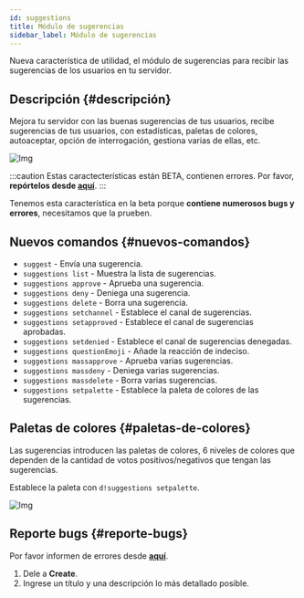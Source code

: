 ```yaml
---
id: suggestions
title: Módulo de sugerencias
sidebar_label: Módulo de sugerencias
---
```

Nueva característica de utilidad, el módulo de sugerencias para recibir las sugerencias de los usuarios en tu servidor.

## Descripción {#descripción}
Mejora tu servidor con las buenas sugerencias de tus usuarios, recibe sugerencias de tus usuarios, con estadísticas, paletas de colores, autoaceptar, opción de interrogación, gestiona varias 
de ellas, etc.

![Img](https://i.imgur.com/FdpTEz8.png)

:::caution
Estas caractecterísticas están BETA, contienen errores.
Por favor, **repórtelos desde [aquí](https://d-safe.ithinki.io/b/bugs)**.
:::

Tenemos esta característica en la beta porque **contiene numerosos bugs y errores**, necesitamos que la prueben.

## Nuevos comandos {#nuevos-comandos}
- `suggest` - Envía una sugerencia.
- `suggestions list` - Muestra la lista de sugerencias.
- `suggestions approve` - Aprueba una sugerencia.
- `suggestions deny` - Deniega una sugerencia.
- `suggestions delete` - Borra una sugerencia.
- `suggestions setchannel` - Establece el canal de sugerencias.
- `suggestions setapproved` - Establece el canal de sugerencias aprobadas.
- `suggestions setdenied` - Establece el canal de sugerencias denegadas.
- `suggestions questionEmoji` - Añade la reacción de indeciso.
- `suggestions massapprove` - Aprueba varias sugerencias.
- `suggestions massdeny` - Deniega varias sugerencias.
- `suggestions massdelete` - Borra varias sugerencias.
- `suggestions setpalette` - Establece la paleta de colores de las sugerencias.

## Paletas de colores {#paletas-de-colores}
Las sugerencias introducen las paletas de colores, 6 niveles de colores que dependen de la cantidad de votos positivos/negativos que tengan las sugerencias.

Establece la paleta con `d!suggestions setpalette`.

![Img](https://i.imgur.com/18LRrCP.png)


## Reporte bugs {#reporte-bugs}
Por favor informen de errores desde **[aquí](https://d-safe.ithinki.io/b/bugs)**.
1. Dele a **Create**.
2. Ingrese un título y una descripción lo más detallado posible.